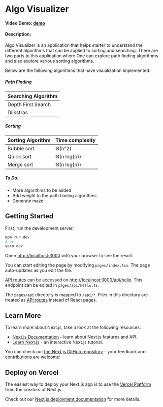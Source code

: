 # Algo Visualizer
#### Video Demo:  [demo](https://www.youtube.com/watch?v=GgZ-NntpUIU)
#### Description:
Algo Visualizer is an application that helps starter to understand the different algorithms that can be applied to sorting and searching. There are two parts to this application where One can explore path finding algorithms and also explore various sorting algorithms. 

Below are the following algorithms that have visualization implemented:
##### Path Finding
| Searching Algorithm | 
|-------------------  |
| Depth First Search  | 
| Dijkstras           | 

##### Sorting
| Sorting Algorithm | Time complexity |
|-------------------|-----------------|
| Bubble sort       | Θ(n^2)          |
| Quick sort        | Θ(n log(n))     |
| Merge sort        | Θ(n log(n))     |

##### To Do:
- More algorithms to be added
- Add weight to the path finding algorithms
- Generate maze




## Getting Started

First, run the development server:

```bash
npm run dev
# or
yarn dev
```

Open [http://localhost:3000](http://localhost:3000) with your browser to see the result.

You can start editing the page by modifying `pages/index.tsx`. The page auto-updates as you edit the file.

[API routes](https://nextjs.org/docs/api-routes/introduction) can be accessed on [http://localhost:3000/api/hello](http://localhost:3000/api/hello). This endpoint can be edited in `pages/api/hello.ts`.

The `pages/api` directory is mapped to `/api/*`. Files in this directory are treated as [API routes](https://nextjs.org/docs/api-routes/introduction) instead of React pages.

## Learn More

To learn more about Next.js, take a look at the following resources:

- [Next.js Documentation](https://nextjs.org/docs) - learn about Next.js features and API.
- [Learn Next.js](https://nextjs.org/learn) - an interactive Next.js tutorial.

You can check out [the Next.js GitHub repository](https://github.com/vercel/next.js/) - your feedback and contributions are welcome!

## Deploy on Vercel

The easiest way to deploy your Next.js app is to use the [Vercel Platform](https://vercel.com/new?utm_medium=default-template&filter=next.js&utm_source=create-next-app&utm_campaign=create-next-app-readme) from the creators of Next.js.

Check out our [Next.js deployment documentation](https://nextjs.org/docs/deployment) for more details.
